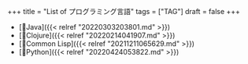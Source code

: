 +++
title = "List of プログラミング言語"
tags = ["TAG"]
draft = false
+++

-   [📝Java]({{< relref "20220303203801.md" >}})
-   [📝Clojure]({{< relref "20220214041907.md" >}})
-   [📝Common Lisp]({{< relref "20211211065629.md" >}})
-   [📝Python]({{< relref "20220424053822.md" >}})
